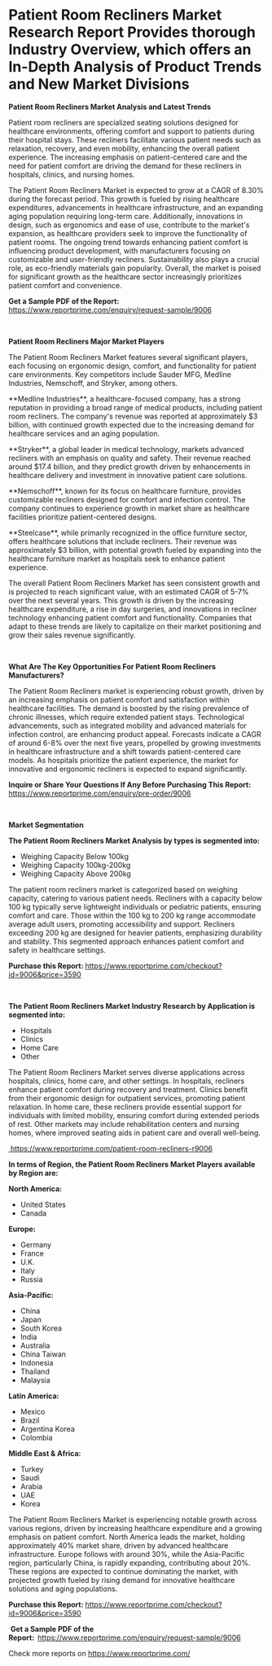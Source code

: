<p><h1>Patient Room Recliners Market Research Report Provides thorough Industry Overview, which offers an In-Depth Analysis of Product Trends and New Market Divisions</h1></p><p><strong>Patient Room Recliners Market Analysis and Latest Trends</strong></p>
<p><p>Patient room recliners are specialized seating solutions designed for healthcare environments, offering comfort and support to patients during their hospital stays. These recliners facilitate various patient needs such as relaxation, recovery, and even mobility, enhancing the overall patient experience. The increasing emphasis on patient-centered care and the need for patient comfort are driving the demand for these recliners in hospitals, clinics, and nursing homes.</p><p>The Patient Room Recliners Market is expected to grow at a CAGR of 8.30% during the forecast period. This growth is fueled by rising healthcare expenditures, advancements in healthcare infrastructure, and an expanding aging population requiring long-term care. Additionally, innovations in design, such as ergonomics and ease of use, contribute to the market's expansion, as healthcare providers seek to improve the functionality of patient rooms. The ongoing trend towards enhancing patient comfort is influencing product development, with manufacturers focusing on customizable and user-friendly recliners. Sustainability also plays a crucial role, as eco-friendly materials gain popularity. Overall, the market is poised for significant growth as the healthcare sector increasingly prioritizes patient comfort and convenience.</p></p>
<p><strong>Get a Sample PDF of the Report:&nbsp;</strong> <a href="https://www.reportprime.com/enquiry/request-sample/9006?utm_campaign=3510&utm_medium=2&utm_source=Github&utm_content=ia&utm_term=20032025&utm_id=patient-room-recliners">https://www.reportprime.com/enquiry/request-sample/9006</a></p>
<p>&nbsp;</p>
<p><strong>Patient Room Recliners Major Market Players</strong></p>
<p><p>The Patient Room Recliners Market features several significant players, each focusing on ergonomic design, comfort, and functionality for patient care environments. Key competitors include Sauder MFG, Medline Industries, Nemschoff, and Stryker, among others.</p><p>**Medline Industries**, a healthcare-focused company, has a strong reputation in providing a broad range of medical products, including patient room recliners. The company's revenue was reported at approximately $3 billion, with continued growth expected due to the increasing demand for healthcare services and an aging population.</p><p>**Stryker**, a global leader in medical technology, markets advanced recliners with an emphasis on quality and safety. Their revenue reached around $17.4 billion, and they predict growth driven by enhancements in healthcare delivery and investment in innovative patient care solutions.</p><p>**Nemschoff**, known for its focus on healthcare furniture, provides customizable recliners designed for comfort and infection control. The company continues to experience growth in market share as healthcare facilities prioritize patient-centered designs.</p><p>**Steelcase**, while primarily recognized in the office furniture sector, offers healthcare solutions that include recliners. Their revenue was approximately $3 billion, with potential growth fueled by expanding into the healthcare furniture market as hospitals seek to enhance patient experience.</p><p>The overall Patient Room Recliners Market has seen consistent growth and is projected to reach significant value, with an estimated CAGR of 5-7% over the next several years. This growth is driven by the increasing healthcare expenditure, a rise in day surgeries, and innovations in recliner technology enhancing patient comfort and functionality. Companies that adapt to these trends are likely to capitalize on their market positioning and grow their sales revenue significantly.</p></p>
<p>&nbsp;</p>
<p><strong>What Are The Key Opportunities For Patient Room Recliners Manufacturers?</strong></p>
<p><p>The Patient Room Recliners market is experiencing robust growth, driven by an increasing emphasis on patient comfort and satisfaction within healthcare facilities. The demand is boosted by the rising prevalence of chronic illnesses, which require extended patient stays. Technological advancements, such as integrated mobility and advanced materials for infection control, are enhancing product appeal. Forecasts indicate a CAGR of around 6-8% over the next five years, propelled by growing investments in healthcare infrastructure and a shift towards patient-centered care models. As hospitals prioritize the patient experience, the market for innovative and ergonomic recliners is expected to expand significantly.</p></p>
<p><strong>Inquire or Share Your Questions If Any Before Purchasing This Report:</strong> <a href="https://www.reportprime.com/enquiry/pre-order/9006?utm_campaign=3510&utm_medium=2&utm_source=Github&utm_content=ia&utm_term=20032025&utm_id=patient-room-recliners">https://www.reportprime.com/enquiry/pre-order/9006</a></p>
<p>&nbsp;</p>
<p><strong>Market Segmentation</strong></p>
<p><strong>The Patient Room Recliners Market Analysis by types is segmented into:</strong></p>
<p><ul><li>Weighing Capacity Below 100kg</li><li>Weighing Capacity 100kg-200kg</li><li>Weighing Capacity Above 200kg</li></ul></p>
<p><p>The patient room recliners market is categorized based on weighing capacity, catering to various patient needs. Recliners with a capacity below 100 kg typically serve lightweight individuals or pediatric patients, ensuring comfort and care. Those within the 100 kg to 200 kg range accommodate average adult users, promoting accessibility and support. Recliners exceeding 200 kg are designed for heavier patients, emphasizing durability and stability. This segmented approach enhances patient comfort and safety in healthcare settings.</p></p>
<p><strong>Purchase this Report:&nbsp;</strong><a href="https://www.reportprime.com/checkout?id=9006&price=3590&utm_campaign=3510&utm_medium=2&utm_source=Github&utm_content=ia&utm_term=20032025&utm_id=patient-room-recliners">https://www.reportprime.com/checkout?id=9006&price=3590</a></p>
<p>&nbsp;</p>
<p><strong>The Patient Room Recliners Market Industry Research by Application is segmented into:</strong></p>
<p><ul><li>Hospitals</li><li>Clinics</li><li>Home Care</li><li>Other</li></ul></p>
<p><p>The Patient Room Recliners Market serves diverse applications across hospitals, clinics, home care, and other settings. In hospitals, recliners enhance patient comfort during recovery and treatment. Clinics benefit from their ergonomic design for outpatient services, promoting patient relaxation. In home care, these recliners provide essential support for individuals with limited mobility, ensuring comfort during extended periods of rest. Other markets may include rehabilitation centers and nursing homes, where improved seating aids in patient care and overall well-being.</p></p>
<p><a href="https://www.reportprime.com/patient-room-recliners-r9006?utm_campaign=3510&utm_medium=2&utm_source=Github&utm_content=ia&utm_term=20032025&utm_id=patient-room-recliners">&nbsp;https://www.reportprime.com/patient-room-recliners-r9006</a></p>
<p><strong>In terms of Region, the Patient Room Recliners Market Players available by Region are:</strong></p>
<p>
    <p> <strong> North America: </strong>
        <ul>
            <li>United States</li>
            <li>Canada</li>
        </ul>
        </p> 
    <p> <strong> Europe: </strong>
        <ul>
            <li>Germany</li>
            <li>France</li>
            <li>U.K.</li>
            <li>Italy</li>
            <li>Russia</li>
        </ul>
        </p> 
    <p> <strong> Asia-Pacific: </strong>
        <ul>
            <li>China</li>
            <li>Japan</li>
            <li>South Korea</li>
            <li>India</li>
            <li>Australia</li>
            <li>China Taiwan</li>
            <li>Indonesia</li>
            <li>Thailand</li>
            <li>Malaysia</li>
        </ul>
        </p> 
    <p> <strong> Latin America: </strong>
        <ul>
            <li>Mexico</li>
            <li>Brazil</li>
            <li>Argentina Korea</li>
            <li>Colombia</li>
        </ul>
        </p> 
    <p> <strong> Middle East & Africa: </strong>
        <ul>
            <li>Turkey</li>
            <li>Saudi</li>
            <li>Arabia</li>
            <li>UAE</li>
            <li>Korea</li>
        </ul>
    </p>
    </p>
<p><p>The Patient Room Recliners Market is experiencing notable growth across various regions, driven by increasing healthcare expenditure and a growing emphasis on patient comfort. North America leads the market, holding approximately 40% market share, driven by advanced healthcare infrastructure. Europe follows with around 30%, while the Asia-Pacific region, particularly China, is rapidly expanding, contributing about 20%. These regions are expected to continue dominating the market, with projected growth fueled by rising demand for innovative healthcare solutions and aging populations.</p></p>
<p><strong>Purchase this Report: </strong><a href="https://www.reportprime.com/checkout?id=9006&price=3590&utm_campaign=3510&utm_medium=2&utm_source=Github&utm_content=ia&utm_term=20032025&utm_id=patient-room-recliners">https://www.reportprime.com/checkout?id=9006&price=3590</a></p>
<p>&nbsp;<strong>Get a Sample PDF of the Report:&nbsp;&nbsp;</strong><a href="https://www.reportprime.com/enquiry/request-sample/9006?utm_campaign=3510&utm_medium=2&utm_source=Github&utm_content=ia&utm_term=20032025&utm_id=patient-room-recliners">https://www.reportprime.com/enquiry/request-sample/9006</a></p>
<p><strong></strong></p>
<p>Check more reports on <a href="https://www.reportprime.com/?utm_campaign=3510&utm_medium=2&utm_source=Github&utm_content=ia&utm_term=20032025&utm_id=patient-room-recliners">https://www.reportprime.com/</a></p>